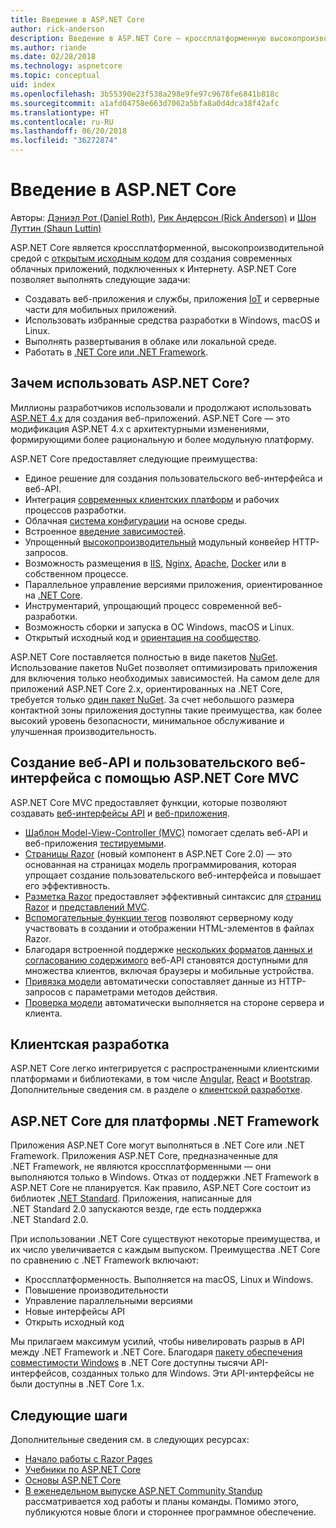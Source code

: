 ```yaml
---
title: Введение в ASP.NET Core
author: rick-anderson
description: Введение в ASP.NET Core — кроссплатформенную высокопроизводительную платформу с открытым исходным кодом для создания современных облачных интернет-приложений.
ms.author: riande
ms.date: 02/28/2018
ms.technology: aspnetcore
ms.topic: conceptual
uid: index
ms.openlocfilehash: 3b55390e23f538a298e9fe97c9678fe6841b818c
ms.sourcegitcommit: a1afd04758e663d7062a5bfa8a0d4dca38f42afc
ms.translationtype: HT
ms.contentlocale: ru-RU
ms.lasthandoff: 06/20/2018
ms.locfileid: "36272874"
---
```

# <a name="introduction-to-aspnet-core"></a>Введение в ASP.NET Core

Авторы: [Дэниэл Рот (Daniel Roth)](https://github.com/danroth27), [Рик Андерсон (Rick Anderson)](https://twitter.com/RickAndMSFT) и [Шон Луттин (Shaun Luttin)](https://twitter.com/dicshaunary)

ASP.NET Core является кроссплатформенной, высокопроизводительной средой с [открытым исходным кодом](https://github.com/aspnet/home) для создания современных облачных приложений, подключенных к Интернету. ASP.NET Core позволяет выполнять следующие задачи:

* Создавать веб-приложения и службы, приложения [IoT](https://www.microsoft.com/internet-of-things/) и серверные части для мобильных приложений.
* Использовать избранные средства разработки в Windows, macOS и Linux.
* Выполнять развертывания в облаке или локальной среде.
* Работать в [.NET Core или .NET Framework](https://docs.microsoft.com/dotnet/articles/standard/choosing-core-framework-server).

## <a name="why-use-aspnet-core"></a>Зачем использовать ASP.NET Core?

Миллионы разработчиков использовали и продолжают использовать [ASP.NET 4.x](https://docs.microsoft.com/aspnet/overview) для создания веб-приложений. ASP.NET Core — это модификация ASP.NET 4.x с архитектурными изменениями, формирующими более рациональную и более модульную платформу.

ASP.NET Core предоставляет следующие преимущества:

* Единое решение для создания пользовательского веб-интерфейса и веб-API.
* Интеграция [современных клиентских платформ](xref:client-side/index) и рабочих процессов разработки.
* Облачная [система конфигурации](xref:fundamentals/configuration/index) на основе среды.
* Встроенное [введение зависимостей](xref:fundamentals/dependency-injection).
* Упрощенный [высокопроизводительный](https://github.com/aspnet/benchmarks) модульный конвейер HTTP-запросов.
* Возможность размещения в [IIS](xref:host-and-deploy/iis/index), [Nginx](xref:host-and-deploy/linux-nginx), [Apache](xref:host-and-deploy/linux-apache), [Docker](xref:host-and-deploy/docker/index) или в собственном процессе.
* Параллельное управление версиями приложения, ориентированное на [.NET Core](https://docs.microsoft.com/dotnet/articles/standard/choosing-core-framework-server).
* Инструментарий, упрощающий процесс современной веб-разработки.
* Возможность сборки и запуска в ОС Windows, macOS и Linux.
* Открытый исходный код и [ориентация на сообщество](https://live.asp.net/).

ASP.NET Core поставляется полностью в виде пакетов [NuGet](https://www.nuget.org/). Использование пакетов NuGet позволяет оптимизировать приложения для включения только необходимых зависимостей. На самом деле для приложений ASP.NET Core 2.x, ориентированных на .NET Core, требуется только [один пакет NuGet](xref:fundamentals/metapackage). За счет небольшого размера контактной зоны приложения доступны такие преимущества, как более высокий уровень безопасности, минимальное обслуживание и улучшенная производительность.

## <a name="build-web-apis-and-web-ui-using-aspnet-core-mvc"></a>Создание веб-API и пользовательского веб-интерфейса с помощью ASP.NET Core MVC

ASP.NET Core MVC предоставляет функции, которые позволяют создавать [веб-интерфейсы API](xref:tutorials/index#build-web-apis) и [веб-приложения](xref:tutorials/index#build-web-apps).

* [Шаблон Model-View-Controller (MVC)](xref:mvc/overview) помогает сделать веб-API и веб-приложения [тестируемыми](xref:test/index).
* [Страницы Razor](xref:razor-pages/index) (новый компонент в ASP.NET Core 2.0) — это основанная на страницах модель программирования, которая упрощает создание пользовательского веб-интерфейса и повышает его эффективность.
* [Разметка Razor](xref:mvc/views/razor) предоставляет эффективный синтаксис для [страниц Razor](xref:razor-pages/index) и [представлений MVC](xref:mvc/views/overview).
* [Вспомогательные функции тегов](xref:mvc/views/tag-helpers/intro) позволяют серверному коду участвовать в создании и отображении HTML-элементов в файлах Razor.
* Благодаря встроенной поддержке [нескольких форматов данных и согласованию содержимого](xref:web-api/advanced/formatting) веб-API становятся доступными для множества клиентов, включая браузеры и мобильные устройства.
* [Привязка модели](xref:mvc/models/model-binding) автоматически сопоставляет данные из HTTP-запросов с параметрами методов действия.
* [Проверка модели](xref:mvc/models/validation) автоматически выполняется на стороне сервера и клиента.

## <a name="client-side-development"></a>Клиентская разработка

ASP.NET Core легко интегрируется с распространенными клиентскими платформами и библиотеками, в том числе [Angular](xref:spa/angular), [React](xref:spa/react) и [Bootstrap](xref:client-side/bootstrap). Дополнительные сведения см. в разделе о [клиентской разработке](xref:client-side/index).

## <a name="aspnet-core-targeting-net-framework"></a>ASP.NET Core для платформы .NET Framework

Приложения ASP.NET Core могут выполняться в .NET Core или .NET Framework. Приложения ASP.NET Core, предназначенные для .NET Framework, не являются кроссплатформенными &mdash; они выполняются только в Windows. Отказ от поддержки .NET Framework в ASP.NET Core не планируется. Как правило, ASP.NET Core состоит из библиотек [.NET Standard](/dotnet/standard/net-standard). Приложения, написанные для .NET Standard 2.0 запускаются везде, где есть поддержка .NET Standard 2.0.

При использовании .NET Core существуют некоторые преимущества, и их число увеличивается с каждым выпуском. Преимущества .NET Core по сравнению с .NET Framework включают:

* Кроссплатформенность. Выполняется на macOS, Linux и Windows.
* Повышение производительности
* Управление параллельными версиями
* Новые интерфейсы API
* Открыть исходный код

Мы прилагаем максимум усилий, чтобы нивелировать разрыв в API между .NET Framework и .NET Core. Благодаря [пакету обеспечения совместимости Windows](/dotnet/core/porting/windows-compat-pack) в .NET Core доступны тысячи API-интерфейсов, созданных только для Windows. Эти API-интерфейсы не были доступны в .NET Core 1.x.

## <a name="next-steps"></a>Следующие шаги

Дополнительные сведения см. в следующих ресурсах:

* [Начало работы с Razor Pages](xref:tutorials/razor-pages/razor-pages-start)
* [Учебники по ASP.NET Core](xref:tutorials/index)
* [Основы ASP.NET Core](xref:fundamentals/index)
* [В еженедельном выпуске ASP.NET Community Standup](https://live.asp.net/) рассматривается ход работы и планы команды. Помимо этого, публикуются новые блоги и стороннее программное обеспечение.
